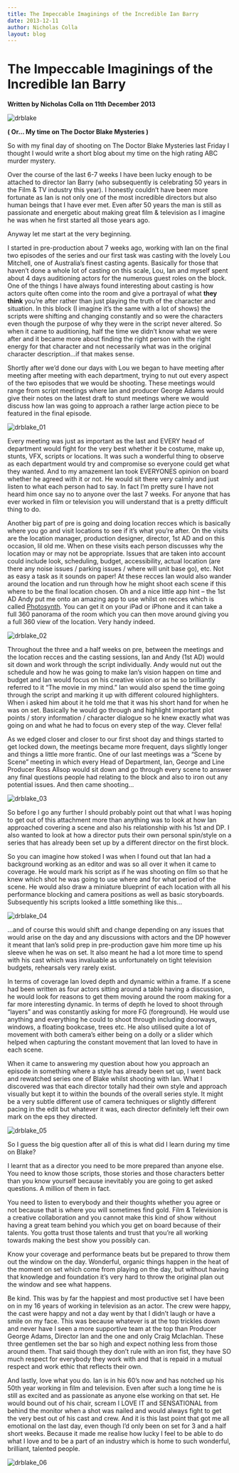 ```yaml
---
title: The Impeccable Imaginings of the Incredible Ian Barry
date: 2013-12-11
author: Nicholas Colla
layout: blog
---
```

# The Impeccable Imaginings of the Incredible Ian Barry

**Written by Nicholas Colla on 11th December 2013**

![drblake](/static/blog/12-drblake.jpg)

**( Or… My time on The Doctor Blake Mysteries )**

So with my final day of shooting on The Doctor Blake Mysteries last Friday I thought I would write a short blog about my time on the high rating ABC murder mystery.

Over the course of the last 6-7 weeks I have been lucky enough to be attached to director Ian Barry (who subsequently is celebrating 50 years in the Film & TV industry this year). I honestly couldn’t have been more fortunate as Ian is not only one of the most incredible directors but also human beings that I have ever met. Even after 50 years the man is still as passionate and energetic about making great film & television as I imagine he was when he first started all those years ago.

Anyway let me start at the very beginning.

I started in pre-production about 7 weeks ago, working with Ian on the final two episodes of the series and our first task was casting with the lovely Lou Mitchell, one of Australia’s finest casting agents. Basically for those that haven’t done a whole lot of casting on this scale, Lou, Ian and myself spent about 4 days auditioning actors for the numerous guest roles on the block. One of the things I have always found interesting about casting is how actors quite often come into the room and give a portrayal of what **they think** you’re after rather than just playing the truth of the character and situation. In this block (I imagine it’s the same with a lot of shows) the scripts were shifting and changing constantly and so were the characters even though the purpose of why they were in the script never altered. So when it came to auditioning, half the time we didn’t know what we were after and it became more about finding the right person with the right energy for that character and not necessarily what was in the original character description…if that makes sense.

Shortly after we’d done our days with Lou we began to have meeting after meeting after meeting with each department, trying to nut out every aspect of the two episodes that we would be shooting. These meetings would range from script meetings where Ian and producer George Adams would give their notes on the latest draft to stunt meetings where we would discuss how Ian was going to approach a rather large action piece to be featured in the final episode.

![drblake_01](/static/blog/12-drblake_01.jpg)

Every meeting was just as important as the last and EVERY head of department would fight for the very best whether it be costume, make up, stunts, VFX, scripts or locations. It was such a wonderful thing to observe as each department would try and compromise so everyone could get what they wanted. And to my amazement Ian took EVERYONES opinion on board whether he agreed with it or not. He would sit there very calmly and just listen to what each person had to say. In fact I’m pretty sure I have not heard him once say no to anyone over the last 7 weeks. For anyone that has ever worked in film or television you will understand that is a pretty difficult thing to do.

Another big part of pre is going and doing location recces which is basically where you go and visit locations to see if it’s what you’re after. On the visits are the location manager, production designer, director, 1st AD and on this occasion, lil old me. When on these visits each person discusses why the location may or may not be appropriate. Issues that are taken into account could include look, scheduling, budget, accessibility, actual location (are there any noise issues / parking issues / where will unit base go), etc. Not as easy a task as it sounds on paper! At these recces Ian would also wander around the location and run through how he might shoot each scene if this where to be the final location chosen. Oh and a nice little app hint – the 1st AD Andy put me onto an amazing app to use whilst on recces which is called [Photosynth](https://itunes.apple.com/au/app/photosynth/id430065256). You can get it on your iPad or iPhone and it can take a full 360 panorama of the room which you can then move around giving you a full 360 view of the location. Very handy indeed.

![drblake_02](/static/blog/12-drblake_02.jpg)

Throughout the three and a half weeks on pre, between the meetings and the location recces and the casting sessions, Ian and Andy (1st AD) would sit down and work through the script individually. Andy would nut out the schedule and how he was going to make Ian’s vision happen on time and budget and Ian would focus on his creative vision or as he so brilliantly referred to it “The movie in my mind.” Ian would also spend the time going through the script and marking it up with different coloured highlighters. When i asked him about it he told me that it was his short hand for when he was on set. Basically he would go through and highlight important plot points / story information / character dialogue so he knew exactly what was going on and what he had to focus on every step of the way. Clever fella!

As we edged closer and closer to our first shoot day and things started to get locked down, the meetings became more frequent, days slightly longer and things a little more frantic. One of our last meetings was a “Scene by Scene” meeting in which every Head of Department, Ian, George and Line Producer Ross Allsop would sit down and go through every scene to answer any final questions people had relating to the block and also to iron out any potential issues. And then came shooting…

![drblake_03](/static/blog/12-drblake_03.jpg)

So before I go any further I should probably point out that what I was hoping to get out of this attachment more than anything was to look at how Ian approached covering a scene and also his relationship with his 1st and DP. I also wanted to look at how a director puts their own personal spin/style on a series that has already been set up by a different director on the first block.

So you can imagine how stoked I was when I found out that Ian had a background working as an editor and was so all over it when it came to coverage. He would mark his script as if he was shooting on film so that he knew which shot he was going to use where and for what period of the scene. He would also draw a miniature blueprint of each location with all his performance blocking and camera positions as well as basic storyboards. Subsequently his scripts looked a little something like this…

![drblake_04](/static/blog/12-drblake_04.jpg)

…and of course this would shift and change depending on any issues that would arise on the day and any discussions with actors and the DP however it meant that Ian’s solid prep in pre-production gave him more time up his sleeve when he was on set. It also meant he had a lot more time to spend with his cast which was invaluable as unfortunately on tight television budgets, rehearsals very rarely exist.

In terms of coverage Ian loved depth and dynamic within a frame. If a scene had been written as four actors sitting around a table having a discussion, he would look for reasons to get them moving around the room making for a far more interesting dynamic. In terms of depth he loved to shoot through “layers” and was constantly asking for more FG (foreground). He would use anything and everything he could to shoot through including doorways, windows, a floating bookcase, trees etc. He also utilised quite a lot of movement with both camera’s either being on a dolly or a slider which helped when capturing the constant movement that Ian loved to have in each scene.

When it came to answering my question about how you approach an episode in something where a style has already been set up, I went back and rewatched series one of Blake whilst shooting with Ian. What I discovered was that each director totally had their own style and approach visually but kept it to within the bounds of the overall series style. It might be a very subtle different use of camera techniques or slightly different pacing in the edit but whatever it was, each director definitely left their own mark on the eps they directed.

![drblake_05](/static/blog/12-drblake_05.jpg)

So I guess the big question after all of this is what did I learn during my time on Blake?

I learnt that as a director you need to be more prepared than anyone else. You need to know those scripts, those stories and those characters better than you know yourself because inevitably you are going to get asked questions. A million of them in fact.

You need to listen to everybody and their thoughts whether you agree or not because that is where you will sometimes find gold. Film & Television is a creative collaboration and you cannot make this kind of show without having a great team behind you which you get on board because of their talents. You gotta trust those talents and trust that you’re all working towards making the best show you possibly can.

Know your coverage and performance beats but be prepared to throw them out the window on the day. Wonderful, organic things happen in the heat of the moment on set which come from playing on the day, but without having that knowledge and foundation it’s very hard to throw the original plan out the window and see what happens.

Be kind. This was by far the happiest and most productive set I have been on in my 16 years of working in television as an actor. The crew were happy, the cast were happy and not a day went by that I didn’t laugh or have a smile on my face. This was because whatever is at the top trickles down and never have I seen a more supportive team at the top than Producer George Adams, Director Ian and the one and only Craig Mclachlan. These three gentlemen set the bar so high and expect nothing less from those around them. That said though they don’t rule with an iron fist, they have SO much respect for everybody they work with and that is repaid in a mutual respect and work ethic that reflects their own.

And lastly, love what you do. Ian is in his 60’s now and has notched up his 50th year working in film and television. Even after such a long time he is still as excited and as passionate as anyone else working on that set. He would bound out of his chair, scream I LOVE IT and SENSATIONAL from behind the monitor when a shot was nailed and would always fight to get the very best out of his cast and crew. And it is this last point that got me all emotional on the last day, even though I’d only been on set for 3 and a half short weeks. Because it made me realise how lucky I feel to be able to do what I love and to be a part of an industry which is home to such wonderful, brilliant, talented people.

![drblake_06](/static/blog/12-drblake_06.jpg)